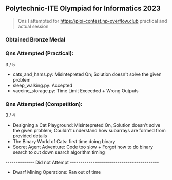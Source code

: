 ## Polytechnic-ITE Olympiad for Informatics 2023
> Qns I attempted for https://pioi-contest.np-overflow.club practical and actual session
### Obtained Bronze Medal

### Qns Attempted (Practical):
3 / 5
- cats_and_hams.py: Misintepreted Qn; Solution doesn't solve the given problem
- sleep_walking.py: Accepted
- vaccine_storage.py: Time Limit Exceeded + Wrong Outputs

### Qns Attempted (Competition):
3 / 4
- Designing a Cat Playground: Misintepreted Qn, Solution doesn't solve the given problem; Couldn't understand how subarrays are formed from provided details
- The Binary World of Cats: first time doing binary
- Secret Agent Adventure: Code too slow + Forgot how to do binary search to cut down search algorithm timing

-------------- Did not Attempt -------------------------------------------
- Dwarf Mining Operations: Ran out of time
